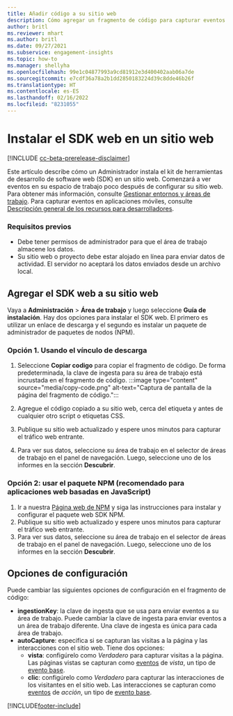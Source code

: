 ```yaml
---
title: Añadir código a su sitio web
description: Cómo agregar un fragmento de código para capturar eventos de Dynamics 365 Customer Insights en su sitio web.
author: britl
ms.reviewer: mhart
ms.author: britl
ms.date: 09/27/2021
ms.subservice: engagement-insights
ms.topic: how-to
ms.manager: shellyha
ms.openlocfilehash: 99e1c04877993a9cd81912e3d400402aab06a7de
ms.sourcegitcommit: e7cdf36a78a2b1dd2850183224d39c8dde46b26f
ms.translationtype: HT
ms.contentlocale: es-ES
ms.lasthandoff: 02/16/2022
ms.locfileid: "8231055"
---
```

# <a name="install-the-web-sdk-on-a-website"></a>Instalar el SDK web en un sitio web

[!INCLUDE [cc-beta-prerelease-disclaimer](includes/cc-beta-prerelease-disclaimer.md)]

Este artículo describe cómo un Administrador instala el kit de herramientas de desarrollo de software web (SDK) en un sitio web. Comenzará a ver eventos en su espacio de trabajo poco después de configurar su sitio web. Para obtener más información, consulte [Gestionar entornos y áreas de trabajo](manage-environments-workspaces.md). Para capturar eventos en aplicaciones móviles, consulte [Descripción general de los recursos para desarrolladores](developer-resources.md).


### <a name="prerequisites"></a>Requisitos previos

* Debe tener permisos de administrador para que el área de trabajo almacene los datos.
* Su sitio web o proyecto debe estar alojado en línea para enviar datos de actividad. El servidor no aceptará los datos enviados desde un archivo local.


## <a name="add-web-sdk-to-your-website"></a>Agregar el SDK web a su sitio web

Vaya a **Administración** > **Área de trabajo** y luego seleccione **Guía de instalación**. Hay dos opciones para instalar el SDK web. El primero es utilizar un enlace de descarga y el segundo es instalar un paquete de administrador de paquetes de nodos (NPM).

### <a name="option-1-using-the-download-link"></a>Opción 1. Usando el vínculo de descarga

1. Seleccione **Copiar codigo** para copiar el fragmento de código. De forma predeterminada, la clave de ingesta para su área de trabajo está incrustada en el fragmento de código.
  :::image type="content" source="media/copy-code.png" alt-text="Captura de pantalla de la página del fragmento de código.":::

1. Agregue el código copiado a su sitio web, cerca del <head> etiqueta y antes de cualquier otro script o etiquetas CSS.
1. Publique su sitio web actualizado y espere unos minutos para capturar el tráfico web entrante.
1. Para ver sus datos, seleccione su área de trabajo en el selector de áreas de trabajo en el panel de navegación. Luego, seleccione uno de los informes en la sección **Descubrir**.

### <a name="option-2-using-the-npm-package-recommended-for-javascript-based-web-apps"></a>Opción 2: usar el paquete NPM (recomendado para aplicaciones web basadas en JavaScript)

1. Ir a nuestra [Página web de NPM](https://www.npmjs.com/package/engagementinsights-web) y siga las instrucciones para instalar y configurar el paquete web SDK NPM.
1. Publique su sitio web actualizado y espere unos minutos para capturar el tráfico web entrante.
1. Para ver sus datos, seleccione su área de trabajo en el selector de áreas de trabajo en el panel de navegación. Luego, seleccione uno de los informes en la sección **Descubrir**.

## <a name="configuration-options"></a>Opciones de configuración

Puede cambiar las siguientes opciones de configuración en el fragmento de código:

- **ingestionKey**: la clave de ingesta que se usa para enviar eventos a su área de trabajo. Puede cambiar la clave de ingesta para enviar eventos a un área de trabajo diferente. Una clave de ingesta es única para cada área de trabajo.
- **autoCapture**: especifica si se capturan las visitas a la página y las interacciones con el sitio web. Tiene dos opciones:
    - **vista**: configúrelo como *Verdadero* para capturar visitas a la página. Las páginas vistas se capturan como [eventos](glossary.md#event) de *vista*, un tipo de [evento base](glossary.md#base-event).
    - **clic**: configúrelo como *Verdadero* para capturar las interacciones de los visitantes en el sitio web. Las interacciones se capturan como [eventos](glossary.md#event) de *acción*, un tipo de [evento base](glossary.md#base-event).

[!INCLUDE[footer-include](../includes/footer-banner.md)]

